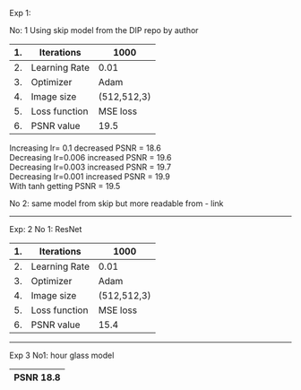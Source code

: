 
Exp 1: 

No: 1
Using skip model from the DIP repo by author 



|1. | Iterations | 1000 |
|---|------------|------|
|2. |Learning Rate| 0.01|
|3. | Optimizer  |Adam |
|4. | Image size |(512,512,3)|
|5. | Loss function| MSE loss|
|6. |PSNR value |19.5|


Increasing lr= 0.1 decreased PSNR = 18.6
\
Decreasing lr=0.006 increased PSNR = 19.6
\
Decreasing lr=0.003 increased PSNR = 19.7
\
Decreasing lr=0.001 increased PSNR = 19.9
\
With tanh getting PSNR = 19.5

No 2: same model from skip but more readable from - link

------------------------------------------------------------------------------------------------------------------------------
Exp: 2
 No 1: ResNet 
 
|1. | Iterations | 1000 |
|---|-----------|-------|
|2. | Learning Rate | 0.01 |
|3. | Optimizer | Adam |
|4.| Image size | (512,512,3) |
|5. | Loss function | MSE loss |
|6.| PSNR value | 15.4 |

------------------------------------------------------------------------------------------------------------------------------

Exp 3 
No1: hour glass model

 | PSNR 18.8 |
 |----|

